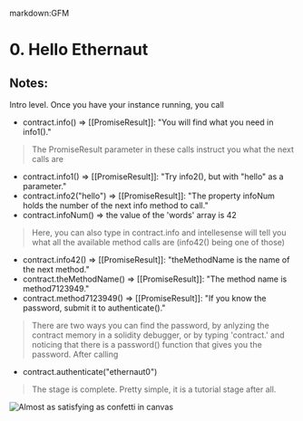 markdown:GFM

# 0. Hello Ethernaut 

## Notes: 

Intro level. Once you have your instance running, you call

- contract.info() => [[PromiseResult]]: "You will find what you need in info1()."
>The PromiseResult parameter in these calls instruct you what the next calls are
- contract.info1() => [[PromiseResult]]: "Try info2(), but with \"hello\" as a parameter."
- contract.info2("hello") => [[PromiseResult]]: "The property infoNum holds the number of the next info method to call."
- contract.infoNum() => the value of the 'words' array is 42
>Here, you can also type in contract.info and intellesense will tell you what all the available method calls are (info42() being one of those)
- contract.info42() => [[PromiseResult]]: "theMethodName is the name of the next method."
- contract.theMethodName() => [[PromiseResult]]: "The method name is method7123949."
- contract.method7123949() => [[PromiseResult]]: "If you know the password, submit it to authenticate()."
>There are two ways you can find the password, by anlyzing the contract memory in a solidity debugger, or by typing 'contract.' and noticing that there is a password() function that gives you the password. 
>After calling 
- contract.authenticate("ethernaut0")
>The stage is complete. Pretty simple, it is a tutorial stage after all. 

![Almost as satisfying as confetti in canvas](https://imgur.com/a/PROsEzC)


